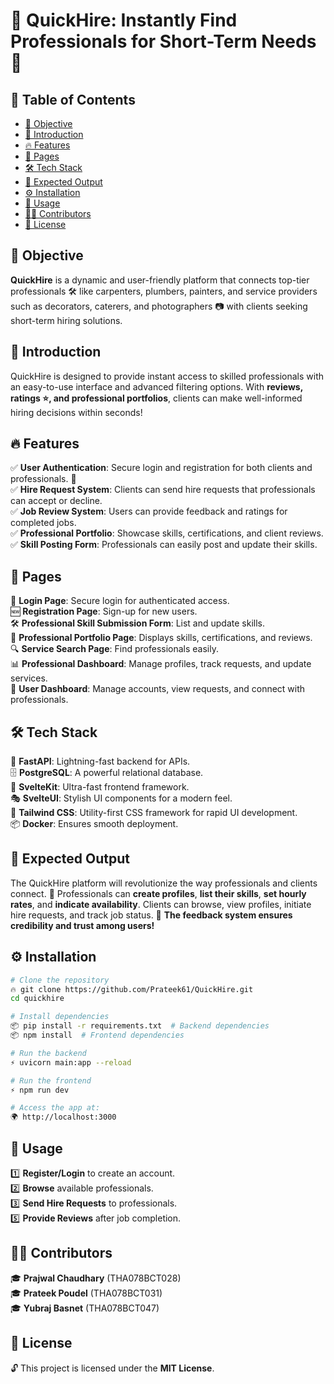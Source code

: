 # 🌟 QuickHire: Instantly Find Professionals for Short-Term Needs 🚀

## 📌 Table of Contents
- [🎯 Objective](#-objective)
- [📖 Introduction](#-introduction)
- [🔥 Features](#-features)
- [📄 Pages](#-pages)
- [🛠 Tech Stack](#-tech-stack)
- [🎯 Expected Output](#-expected-output)
- [⚙️ Installation](#-installation)
- [📌 Usage](#-usage)
- [👨‍💻 Contributors](#-contributors)
- [📜 License](#-license)

## 🎯 Objective
**QuickHire** is a dynamic and user-friendly platform that connects top-tier professionals 🛠️ like carpenters, plumbers, painters, and service providers such as decorators, caterers, and photographers 📷 with clients seeking short-term hiring solutions.

## 📖 Introduction
QuickHire is designed to provide instant access to skilled professionals with an easy-to-use interface and advanced filtering options. With **reviews, ratings ⭐, and professional portfolios**, clients can make well-informed hiring decisions within seconds!

## 🔥 Features
✅ **User Authentication**: Secure login and registration for both clients and professionals. 🔐    
✅ **Hire Request System**: Clients can send hire requests that professionals can accept or decline.  
✅ **Job Review System**: Users can provide feedback and ratings for completed jobs.  
✅ **Professional Portfolio**: Showcase skills, certifications, and client reviews.  
✅ **Skill Posting Form**: Professionals can easily post and update their skills.  

## 📄 Pages
📝 **Login Page**: Secure login for authenticated access.  
🆕 **Registration Page**: Sign-up for new users.  
🛠 **Professional Skill Submission Form**: List and update skills.  
🌟 **Professional Portfolio Page**: Displays skills, certifications, and reviews.  
🔍 **Service Search Page**: Find professionals easily.  
📊 **Professional Dashboard**: Manage profiles, track requests, and update services.  
🎯 **User Dashboard**: Manage accounts, view requests, and connect with professionals.  

## 🛠 Tech Stack
🚀 **FastAPI**: Lightning-fast backend for APIs.  
🗄 **PostgreSQL**: A powerful relational database.  
🎨 **SvelteKit**: Ultra-fast frontend framework.  
🎭 **SvelteUI**: Stylish UI components for a modern feel.  
💨 **Tailwind CSS**: Utility-first CSS framework for rapid UI development.  
📦 **Docker**: Ensures smooth deployment.  

## 🎯 Expected Output
The QuickHire platform will revolutionize the way professionals and clients connect. 🔗 Professionals can **create profiles**, **list their skills**, **set hourly rates**, and **indicate availability**. Clients can browse, view profiles, initiate hire requests, and track job status. 🌟 **The feedback system ensures credibility and trust among users!**

## ⚙️ Installation
```bash
# Clone the repository
🔥 git clone https://github.com/Prateek61/QuickHire.git
cd quickhire

# Install dependencies
📦 pip install -r requirements.txt  # Backend dependencies
📦 npm install  # Frontend dependencies

# Run the backend
⚡ uvicorn main:app --reload

# Run the frontend
⚡ npm run dev

# Access the app at:
🌍 http://localhost:3000
```

## 📌 Usage
1️⃣ **Register/Login** to create an account.  
2️⃣ **Browse** available professionals.  
3️⃣ **Send Hire Requests** to professionals.  
5️⃣ **Provide Reviews** after job completion.  

## 👨‍💻 Contributors
🎓 **Prajwal Chaudhary** (THA078BCT028)  
🎓 **Prateek Poudel** (THA078BCT031)  
🎓 **Yubraj Basnet** (THA078BCT047)  

## 📜 License
🔓 This project is licensed under the **MIT License**.
